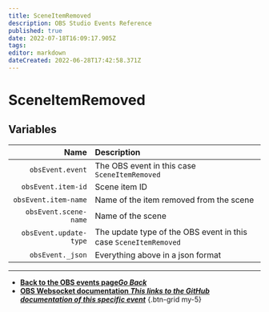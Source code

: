 ```yaml
---
title: SceneItemRemoved
description: OBS Studio Events Reference
published: true
date: 2022-07-18T16:09:17.905Z
tags: 
editor: markdown
dateCreated: 2022-06-28T17:42:58.371Z
---
```


# SceneItemRemoved

## Variables

Name | Description
----:|:------------
`obsEvent.event` | The OBS event in this case `SceneItemRemoved`
`obsEvent.item-id` | Scene item ID
`obsEvent.item-name` | Name of the item removed from the scene
`obsEvent.scene-name` | Name of the scene
`obsEvent.update-type` | The update type of the OBS event in this case `SceneItemRemoved`
`obsEvent._json` | Everything above in a json format

---

- [<i class="mdi mdi-chevron-left"></i>**Back to the OBS events page*Go Back***](/en/Broadcasters/OBS/Archive/Events)
- [<i class="mdi mdi-github"></i> **OBS Websocket documentation *This links to the GitHub documentation of this specific event***](https://github.com/obsproject/obs-websocket/blob/4.x-current/docs/generated/protocol.md#sceneitemremoved)
{.btn-grid my-5}
